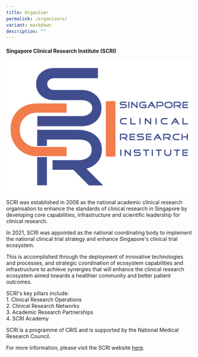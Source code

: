 ```yaml
---
title: Organiser
permalink: /organisers/
variant: markdown
description: ""
---
```

<h4><strong>Singapore Clinical Research Institute (SCRI)</strong></h4>

<div class="row padding--top--xl">
	<div class="col is-6">
		<img src="/images/scri_logo.png">
	</div>
</div>
<div class="row">
	<div class="col is-12">
				<p>SCRI was established in 2008 as the national academic clinical research organisation to enhance the standards of clinical research in Singapore by developing core capabilities, infrastructure and scientific leadership for clinical research.</p>

<p>In 2021, SCRI was appointed as the national coordinating body to implement the national clinical trial strategy and enhance Singapore's clinical trial ecosystem.</p>

<p>This is accomplished through the deployment of innovative technologies and processes, and strategic coordination of ecosystem capabilities and infrastructure to achieve synergies that will enhance the clinical research ecosystem aimed towards a healthier community and better patient outcomes.</p>

<p>SCRI's key pillars include:<br>
1.  	Clinical Research Operations<br>
2.  	Clinical Research Networks<br>
3.  	Academic Research Partnerships<br>
4.  	SCRI Academy</p>

<p>SCRI is a programme of CRIS and is supported by the National Medical Research Council.</p>
		<p>For more information, please visit the SCRI website <a href="https://www.scri.edu.sg">here</a>.</p>
	</div>
</div>